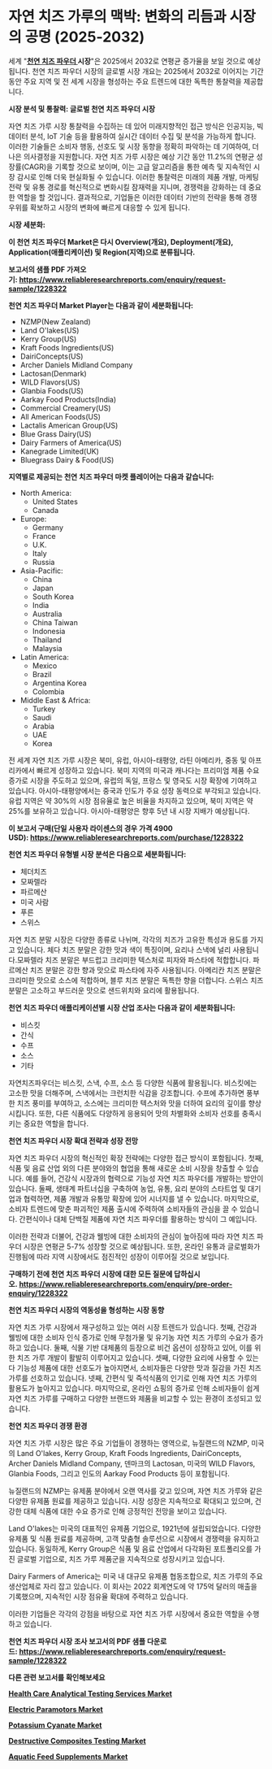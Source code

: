 <p><h1>자연 치즈 가루의 맥박: 변화의 리듬과 시장의 공명 (2025-2032)</h1></p><p>세계 "<strong><a href="https://www.reliableresearchreports.com/natural-cheese-powder-r1228322?utm_campaign=106&utm_medium=8&utm_source=Github&utm_content=ia&utm_term=10012025&utm_id=natural-cheese-powder">천연 치즈 파우더&nbsp;</a></strong><strong>시장</strong>"은 2025에서 2032로 연평균 증가율을 보일 것으로 예상됩니다. 천연 치즈 파우더 시장의 글로벌 시장 개요는 2025에서 2032로 이어지는 기간 동안 주요 지역 및 전 세계 시장을 형성하는 주요 트렌드에 대한 독특한 통찰력을 제공합니다.</p>
<p><strong>시장 분석 및 통찰력: 글로벌 천연 치즈 파우더 시장</strong></p>
<p><p>자연 치즈 가루 시장 통찰력을 수집하는 데 있어 미래지향적인 접근 방식은 인공지능, 빅데이터 분석, IoT 기술 등을 활용하여 실시간 데이터 수집 및 분석을 가능하게 합니다. 이러한 기술들은 소비자 행동, 선호도 및 시장 동향을 정확히 파악하는 데 기여하여, 더 나은 의사결정을 지원합니다. 자연 치즈 가루 시장은 예상 기간 동안 11.2%의 연평균 성장률(CAGR)을 기록할 것으로 보이며, 이는 고급 알고리즘을 통한 예측 및 지속적인 시장 감시로 인해 더욱 현실화될 수 있습니다. 이러한 통찰력은 미래의 제품 개발, 마케팅 전략 및 유통 경로를 혁신적으로 변화시킬 잠재력을 지니며, 경쟁력을 강화하는 데 중요한 역할을 할 것입니다. 결과적으로, 기업들은 이러한 데이터 기반의 전략을 통해 경쟁 우위를 확보하고 시장의 변화에 빠르게 대응할 수 있게 됩니다.</p><a href="%7CAUTHORITHY_DOMAIN_URL%7C?utm_campaign=106&utm_medium=8&utm_source=Github&utm_content=ia&utm_term=10012025&utm_id=natural-cheese-powder"></a></p>
<p><strong>시장 세분화:</strong></p>
<p><strong>이 천연 치즈 파우더 Market은 다시 Overview(개요), Deployment(개요), Application(애플리케이션) 및 Region(지역)으로 분류됩니다.</strong></p>
<p><strong>보고서의 샘플 PDF 가져오기:&nbsp;<a href="https://www.reliableresearchreports.com/enquiry/request-sample/1228322?utm_campaign=106&utm_medium=8&utm_source=Github&utm_content=ia&utm_term=10012025&utm_id=natural-cheese-powder">https://www.reliableresearchreports.com/enquiry/request-sample/1228322</a></strong><strong></strong></p>
<p><strong>천연 치즈 파우더 Market Player는 다음과 같이 세분화됩니다:</strong></p>
<p><ul><li>NZMP(New Zealand)</li><li>Land O'lakes(US)</li><li>Kerry Group(US)</li><li>Kraft Foods Ingredients(US)</li><li>DairiConcepts(US)</li><li>Archer Daniels Midland Company</li><li>Lactosan(Denmark)</li><li>WILD Flavors(US)</li><li>Glanbia Foods(US)</li><li>Aarkay Food Products(India)</li><li>Commercial Creamery(US)</li><li>All American Foods(US)</li><li>Lactalis American Group(US)</li><li>Blue Grass Dairy(US)</li><li>Dairy Farmers of America(US)</li><li>Kanegrade Limited(UK)</li><li>Bluegrass Dairy & Food(US)</li></ul></p>
<p><strong>지역별로 제공되는 천연 치즈 파우더 마켓 플레이어는 다음과 같습니다:</strong></p>
<p><ul>
    <li>
        North America:
        <ul>
            <li>United States</li>
            <li>Canada</li>
        </ul>
    </li>
    <li>
        Europe:
        <ul>
            <li>Germany</li>
            <li>France</li>
            <li>U.K.</li>
            <li>Italy</li>
            <li>Russia</li>
        </ul>
    </li>
    <li>
        Asia-Pacific:
        <ul>
            <li>China</li>
            <li>Japan</li>
            <li>South Korea</li>
            <li>India</li>
            <li>Australia</li>
            <li>China Taiwan</li>
            <li>Indonesia</li>
            <li>Thailand</li>
            <li>Malaysia</li>
        </ul>
    </li>
    <li>
        Latin America:
        <ul>
            <li>Mexico</li>
            <li>Brazil</li>
            <li>Argentina Korea</li>
            <li>Colombia</li>
        </ul>
    </li>
    <li>
        Middle East & Africa:
        <ul>
            <li>Turkey</li>
            <li>Saudi</li>
            <li>Arabia</li>
            <li>UAE</li>
            <li>Korea</li>
        </ul>
    </li>
    </ul></p>
<p><p>전 세계 자연 치즈 가루 시장은 북미, 유럽, 아시아-태평양, 라틴 아메리카, 중동 및 아프리카에서 빠르게 성장하고 있습니다. 북미 지역의 미국과 캐나다는 프리미엄 제품 수요 증가로 시장을 주도하고 있으며, 유럽의 독일, 프랑스 및 영국도 시장 확장에 기여하고 있습니다. 아시아-태평양에서는 중국과 인도가 주요 성장 동력으로 부각되고 있습니다. 유럽 지역은 약 30%의 시장 점유율로 높은 비율을 차지하고 있으며, 북미 지역은 약 25%를 보유하고 있습니다. 아시아-태평양은 향후 5년 내 시장 지배가 예상됩니다.</p></p>
<p><strong>이 보고서 구매(단일 사용자 라이센스의 경우 가격 4900 USD):&nbsp;<a href="https://www.reliableresearchreports.com/purchase/1228322?utm_campaign=106&utm_medium=8&utm_source=Github&utm_content=ia&utm_term=10012025&utm_id=natural-cheese-powder">https://www.reliableresearchreports.com/purchase/1228322</a></strong></p>
<p><strong>천연 치즈 파우더 유형별 시장 분석은 다음으로 세분화됩니다:</strong></p>
<p><ul><li>체더치즈</li><li>모짜렐라</li><li>파르메산</li><li>미국 사람</li><li>푸른</li><li>스위스</li></ul></p>
<p><p>자연 치즈 분말 시장은 다양한 종류로 나뉘며, 각각의 치즈가 고유한 특성과 용도를 가지고 있습니다. 체다 치즈 분말은 강한 맛과 색이 특징이며, 요리나 스낵에 널리 사용됩니다.모짜렐라 치즈 분말은 부드럽고 크리미한 텍스처로 피자와 파스타에 적합합니다. 파르메산 치즈 분말은 강한 향과 맛으로 파스타에 자주 사용됩니다. 아메리칸 치즈 분말은 크리미한 맛으로 소스에 적합하며, 블루 치즈 분말은 독특한 향을 더합니다. 스위스 치즈 분말은 고소하고 부드러운 맛으로 샌드위치와 요리에 활용됩니다.</p></p>
<p><strong>천연 치즈 파우더 애플리케이션별 시장 산업 조사는 다음과 같이 세분화됩니다:</strong></p>
<p><ul><li>비스킷</li><li>간식</li><li>수프</li><li>소스</li><li>기타</li></ul></p>
<p><p>자연치즈파우더는 비스킷, 스낵, 수프, 소스 등 다양한 식품에 활용됩니다. 비스킷에는 고소한 맛을 더해주며, 스낵에서는 크런치한 식감을 강조합니다. 수프에 추가하면 풍부한 치즈 풍미를 부여하고, 소스에는 크리미한 텍스처와 맛을 더하여 요리의 깊이를 향상시킵니다. 또한, 다른 식품에도 다양하게 응용되어 맛의 차별화와 소비자 선호를 충족시키는 중요한 역할을 합니다.</p></p>
<p><strong>천연 치즈 파우더 시장 확대 전략과 성장 전망</strong></p>
<p><p>자연 치즈 파우더 시장의 혁신적인 확장 전략에는 다양한 접근 방식이 포함됩니다. 첫째, 식품 및 음료 산업 외의 다른 분야와의 협업을 통해 새로운 소비 시장을 창출할 수 있습니다. 예를 들어, 건강식 시장과의 협력으로 기능성 자연 치즈 파우더를 개발하는 방안이 있습니다. 둘째, 생태계 파트너십을 구축하여 농업, 유통, 요리 분야의 스타트업 및 대기업과 협력하면, 제품 개발과 유통망 확장에 있어 시너지를 낼 수 있습니다. 마지막으로, 소비자 트렌드에 맞춘 파괴적인 제품 출시에 주력하여 소비자들의 관심을 끌 수 있습니다. 간편식이나 대체 단백질 제품에 자연 치즈 파우더를 활용하는 방식이 그 예입니다.</p><p>이러한 전략과 더불어, 건강과 웰빙에 대한 소비자의 관심이 높아짐에 따라 자연 치즈 파우더 시장은 연평균 5-7% 성장할 것으로 예상됩니다. 또한, 온라인 유통과 글로벌화가 진행됨에 따라 지역 시장에서도 점진적인 성장이 이루어질 것으로 보입니다.</p></p>
<p><strong>구매하기 전에 천연 치즈 파우더 시장에 대한 모든 질문에 답하십시오.&nbsp;<a href="https://www.reliableresearchreports.com/enquiry/pre-order-enquiry/1228322?utm_campaign=106&utm_medium=8&utm_source=Github&utm_content=ia&utm_term=10012025&utm_id=natural-cheese-powder">https://www.reliableresearchreports.com/enquiry/pre-order-enquiry/1228322</a></strong><strong></strong></p>
<p><strong>천연 치즈 파우더 시장의 역동성을 형성하는 시장 동향</strong></p>
<p><p>자연 치즈 가루 시장에서 재구성하고 있는 여러 시장 트렌드가 있습니다. 첫째, 건강과 웰빙에 대한 소비자 인식 증가로 인해 무첨가물 및 유기농 자연 치즈 가루의 수요가 증가하고 있습니다. 둘째, 식물 기반 대체품의 등장으로 비건 옵션이 성장하고 있어, 이를 위한 치즈 가루 개발이 활발히 이루어지고 있습니다. 셋째, 다양한 요리에 사용할 수 있는 다 기능성 제품에 대한 선호도가 높아지면서, 소비자들은 다양한 맛과 질감을 가진 치즈 가루를 선호하고 있습니다. 넷째, 간편식 및 즉석식품의 인기로 인해 자연 치즈 가루의 활용도가 높아지고 있습니다. 마지막으로, 온라인 쇼핑의 증가로 인해 소비자들이 쉽게 자연 치즈 가루를 구매하고 다양한 브랜드와 제품을 비교할 수 있는 환경이 조성되고 있습니다.</p></p>
<p><strong>천연 치즈 파우더 경쟁 환경</strong></p>
<p><p>자연 치즈 가루 시장은 많은 주요 기업들이 경쟁하는 영역으로, 뉴질랜드의 NZMP, 미국의 Land O'lakes, Kerry Group, Kraft Foods Ingredients, DairiConcepts, Archer Daniels Midland Company, 덴마크의 Lactosan, 미국의 WILD Flavors, Glanbia Foods, 그리고 인도의 Aarkay Food Products 등이 포함됩니다.</p><p>뉴질랜드의 NZMP는 유제품 분야에서 오랜 역사를 갖고 있으며, 자연 치즈 가루와 같은 다양한 유제품 원료를 제공하고 있습니다. 시장 성장은 지속적으로 확대되고 있으며, 건강한 대체 식품에 대한 수요 증가로 인해 긍정적인 전망을 보이고 있습니다.</p><p>Land O'lakes는 미국의 대표적인 유제품 기업으로, 1921년에 설립되었습니다. 다양한 유제품 및 식품 원료를 제공하며, 고객 맞춤형 솔루션으로 시장에서 경쟁력을 유지하고 있습니다. 동일하게, Kerry Group은 식품 및 음료 산업에서 다각화된 포트폴리오를 가진 글로벌 기업으로, 치즈 가루 제품군을 지속적으로 성장시키고 있습니다.</p><p>Dairy Farmers of America는 미국 내 대규모 유제품 협동조합으로, 치즈 가루의 주요 생산업체로 자리 잡고 있습니다. 이 회사는 2022 회계연도에 약 175억 달러의 매출을 기록했으며, 지속적인 시장 점유율 확대에 주력하고 있습니다.</p><p>이러한 기업들은 각각의 강점을 바탕으로 자연 치즈 가루 시장에서 중요한 역할을 수행하고 있습니다.</p></p>
<p><strong>천연 치즈 파우더 시장 조사 보고서의 PDF 샘플 다운로드:&nbsp;<a href="https://www.reliableresearchreports.com/enquiry/request-sample/1228322?utm_campaign=106&utm_medium=8&utm_source=Github&utm_content=ia&utm_term=10012025&utm_id=natural-cheese-powder">https://www.reliableresearchreports.com/enquiry/request-sample/1228322</a></strong></p>
<p><strong></strong></p>
<p><strong></strong></p>
<p><strong></strong></p>
<p><strong></strong></p>
<p><strong>다른 관련 보고서를 확인해보세요</strong></p>
<p><strong><p><a href="https://github.com/stephaniwo144/Market-Research-Report-List-1/blob/main/health-care-analytical-testing-services-market.md?utm_campaign=106&utm_medium=8&utm_source=Github&utm_content=ia&utm_term=10012025&utm_id=natural-cheese-powder">Health Care Analytical Testing Services Market</a></p><p><a href="https://github.com/nathandecarvalho/Market-Research-Report-List-5/blob/main/electric-paramotors-market.md?utm_campaign=106&utm_medium=8&utm_source=Github&utm_content=ia&utm_term=10012025&utm_id=natural-cheese-powder">Electric Paramotors Market</a></p><p><a href="https://github.com/DixieGrimes/Market-Research-Report-List-1/blob/main/potassium-cyanate-market.md?utm_campaign=106&utm_medium=8&utm_source=Github&utm_content=ia&utm_term=10012025&utm_id=natural-cheese-powder">Potassium Cyanate Market</a></p><p><a href="https://github.com/ParvinKhatun77/Market-Research-Report-List-1/blob/main/destructive-composites-testing-market.md?utm_campaign=106&utm_medium=8&utm_source=Github&utm_content=ia&utm_term=10012025&utm_id=natural-cheese-powder">Destructive Composites Testing Market</a></p><p><a href="https://github.com/abbislposival/Market-Research-Report-List-1/blob/main/aquatic-feed-supplements-market.md?utm_campaign=106&utm_medium=8&utm_source=Github&utm_content=ia&utm_term=10012025&utm_id=natural-cheese-powder">Aquatic Feed Supplements Market</a></p></strong></p>